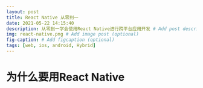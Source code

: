 ```yaml
---
layout: post
title: React Native 从零到一
date: 2021-05-22 14:15:40
description: 从零到一学会使用React Native进行跨平台应用开发 # Add post description (optional)
img: react-native.png # Add image post (optional)
fig-caption: # Add figcaption (optional)
tags: [web, ios, android, Hybrid]
---
```


# 为什么要用React Native
